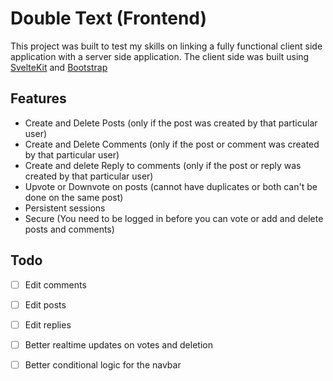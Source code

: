 # Double Text (Frontend)

This project was built to test my skills on linking a fully functional client side application with a server side application. The client side was built using [SvelteKit](https://kit.svelte.dev) and [Bootstrap](https://getbootstrap.com)

## Features

- Create and Delete Posts (only if the post was created by that particular user)
- Create and Delete Comments (only if the post or comment was created by that particular user)
- Create and delete Reply to comments (only if the post or reply was created by that particular user)
- Upvote or Downvote on posts (cannot have duplicates or both can't be done on the same post)
- Persistent sessions
- Secure (You need to be logged in before you can vote or add and delete posts and comments)

## Todo

- [ ] Edit comments

- [ ] Edit posts

- [ ] Edit replies

- [ ] Better realtime updates on votes and deletion

- [ ] Better conditional logic for the navbar
